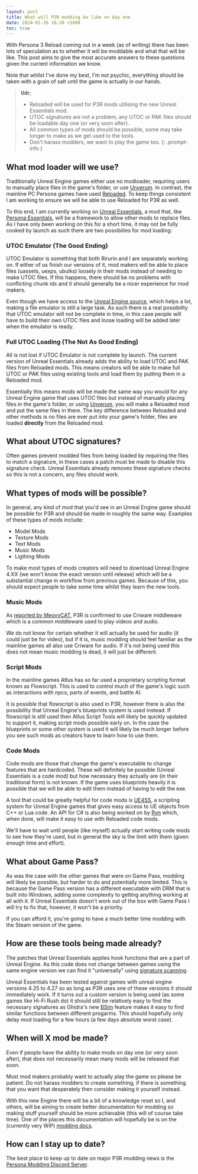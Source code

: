 ```yaml
---
layout: post
title: What will P3R modding be like on day one
date: 2024-01-26 16:20 +1000
toc: true
---
```

With Persona 3 Reload coming out in a week (as of writing) there has been lots of speculation as to whether it will be moddable and what that will be like. 
This post aims to give the most accurate answers to these questions given the current information we know. 

Note that whilst I've done my best, I'm not psychic, everything should be taken with a grain of salt until the game is actually in our hands.

> **tldr**;
> - Reloaded will be used for P3R mods utilising the new Unreal Essentials mod. 
> - UTOC signatures are not a problem, any UTOC or PAK files should be loadable day one (or very soon after).
> - All common types of mods should be possible, some may take longer to make as we get used to the tools.
> - Don't harass modders, we want to play the game too.
{: .prompt-info }


## What mod loader will we use?
Traditionally Unreal Engine games either use no modloader, requiring users to manually place files in the game's folder, or use [Unverum](https://github.com/TekkaGB/Unverum). In contrast, the mainline PC Persona games have used [Reloaded](https://reloaded-project.github.io/Reloaded-II/). To keep things consistent I am working to ensure we will be able to use Reloaded for P3R as well.

To this end, I am currently working on [Unreal Essentials](https://github.com/AnimatedSwine37/UnrealEssentials), a mod that, like [Persona Essentials](https://github.com/Sewer56/p5rpc.modloader), will be a framework to allow other mods to replace files. As I have only been working on this for a short time, it may not be fully cooked by launch as such there are two possibilies for mod loading:

### UTOC Emulator (The Good Ending)
UTOC Emulator is something that both Rirurin and I are separately working on. If either of us finish our versions of it, mod makers will be able to place files (uassets, uexps, ubulks) loosely in their mods instead of needing to make UTOC files. If this happens, there should be no problems with conflicting chunk ids and it should generally be a nicer experience for mod makers.

Even though we have access to the [Unreal Engine source](https://docs.unrealengine.com/5.3/en-US/downloading-unreal-engine-source-code/), which helps a lot, making a file emulator is still a large task. As such there is a real possibility that UTOC emulator will not be complete in time, in this case people will have to build their own UTOC files and loose loading will be added later when the emulator is ready.

### Full UTOC Loading (The Not As Good Ending)
All is not lost if UTOC Emulator is not complete by launch. The current version of Unreal Essentials already adds the ability to load UTOC and PAK files from Reloaded mods. This means creators will be able to make full UTOC or PAK files using existing tools and load them by putting them in a Reloaded mod.

Essentially this means mods will be made the same way you would for any Unreal Engine game that uses UTOC files but instead of manually placing files in the game's folder, or using [Unverum](https://github.com/TekkaGB/Unverum), you will make a Reloaded mod and put the same files in there. The key difference between Reloaded and other methods is no files are ever put into your game's folder, files are loaded **directly** from the Reloaded mod.

## What about UTOC signatures?
Often games prevent modded files from being loaded by requiring the files to match a signature, in these cases a patch must be made to disable this signature check. Unreal Essentials already removes these signature checks so this is not a concern, any files should work.

## What types of mods will be possible?
In general, any kind of mod that you'd see in an Unreal Engine game should be possible for P3R and should be made in roughly the same way. Examples of these types of mods include:
- Model Mods
- Texture Mods
- Text Mods
- Music Mods
- Ligthing Mods 

To make most types of mods creators will need to download Unreal Engine 4.XX (we won't know the exact version until release) which will be a substantial change in workflow from previous games. Because of this, you should expect people to take some time whilst they learn the new tools.

### Music Mods
As [reported by MeovvCAT](https://x.com/osu_MeovvCAT/status/1750113534732562733?s=20), P3R is confirmed to use Criware middleware which is a common middleware used to play videos and audio. 

We do not know for certain whether it will actually be used for audio (it could just be for video), but if it is, music modding should feel familiar as the mainline games all also use Criware for audio. If it's not being used this does not mean music modding is dead, it will just be different.

### Script Mods
In the mainline games Atlus has so far used a proprietary scripting format known as Flowscript. This is used to control much of the game's logic such as interactions with npcs, parts of events, and battle AI.

It is possible that flowscript is also used in P3R, however there is also the possibility that Unreal Engine's blueprints system is used instead. If flowscript is still used then Atlus Script Tools will likely be quickly updated to support it, making script mods possible early on. In the case the blueprints or some other system is used it will likely be much longer before you see such mods as creators have to learn how to use them.

### Code Mods
Code mods are those that change the game's executable to change features that are hardcoded. These will definitely be possible (Unreal Essentials is a code mod) but how necessary they actually are (in their traditional form) is not known. If the game uses blueprints heavily it is possible that we will be able to edit them instead of having to edit the exe.

A tool that could be greatly helpful for code mods is [UE4SS](https://github.com/UE4SS-RE/RE-UE4SS), a scripting system for Unreal Engine games that gives easy access to UE objects from C++ or Lua code. An API for C# is also being worked on by [Ryn](https://twitter.com/WistfulHopes) which, when done, will make it easy to use with Reloaded code mods. 

We'll have to wait until people (like myself) actually start writing code mods to see how they're used, but in general the sky is the limit with them (given enough time and effort).

## What about Game Pass?
As was the case with the other games that were on Game Pass, modding will likely be possible, but harder to do and potentially more limited. This is because the Game Pass version has a different executable with DRM that is built into Windows, adding some complexity to getting anything working at all with it. If Unreal Essentials doesn't work out of the box with Game Pass I will try to fix that, however, it won't be a priority.

If you can afford it, you're going to have a much better time modding with the Steam version of the game.

## How are these tools being made already?
The patches that Unreal Essentials applies hook functions that are a part of Unreal Engine. As this code does not change between games using the same engine version we can find it "universally" using [signature scanning](https://reloaded-project.github.io/Reloaded-II/CheatSheet/SignatureScanning/). 

Unreal Essentials has been tested against games with unreal engine versions 4.25 to 4.27 so as long as P3R uses one of these versions it should immediately work. If it turns out a custom version is being used (as some games like Hi-Fi Rush do) it should still be relatively easy to find the necessary signatures as Ghidra's new [BSim](https://github.com/NationalSecurityAgency/ghidra/tree/master/GhidraDocs/GhidraClass/BSim) feature makes it easy to find similar functions between different progarms. This should hopefully only delay mod loading for a few hours (a few days absolute worst case).

## When will X mod be made?
Even if people have the ability to make mods on day one (or very soon after), that does not necessarily mean many mods will be released that soon. 

Most mod makers probably want to actually play the game so please be patient. Do not harass modders to create something, if there is something that you want that desperately then consider making it yourself instead. 

With this new Engine there will be a bit of a knowledge reset so I, and others, will be aiming to create better documentation for modding so making stuff yourself should be more achievable (this will of course take time). One of the places this documentation will hopefully be is on the (currently very WiP) [modding docs](https://animatedswine37.github.io/persona-modding-docs/).

## How can I stay up to date?
The best place to keep up to date on major P3R modding news is the [Persona Modding Discord Server](https://discord.gg/naoto). 
